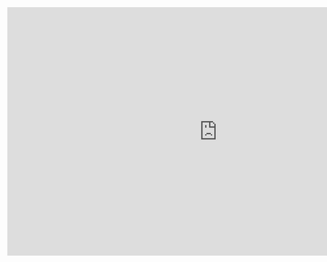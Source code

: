 <iframe src="https://docs.google.com/presentation/d/e/2PACX-1vR3irgI0l4lBOIe3f4UZxTIP_MWItdWJXLD46Pi21yHm5TgCAQDxOCDPpnimJJIP-aHWt7fFi8sBiE7/embed?start=false&loop=false&delayms=3000" frameborder="0" width="960" height="569" allowfullscreen="true" mozallowfullscreen="true" webkitallowfullscreen="true"></iframe>